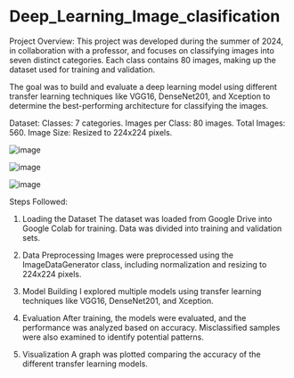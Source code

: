 # Deep_Learning_Image_clasification

Project Overview: 
 This project was developed during the summer of 2024, in collaboration with a professor, and focuses on classifying images into seven distinct categories. Each class contains 80 images, making up the dataset used for training and validation.

The goal was to build and evaluate a deep learning model using different transfer learning techniques like VGG16, DenseNet201, and Xception to determine the best-performing architecture for classifying the images.

Dataset:
Classes: 7 categories.
Images per Class: 80 images.
Total Images: 560.
Image Size: Resized to 224x224 pixels.

![image](https://github.com/user-attachments/assets/2bb4df34-dcc7-4d67-855a-d5739c54da76)

![image](https://github.com/user-attachments/assets/6c84c6ab-f884-4c25-9e39-38016a8952b0)


![image](https://github.com/user-attachments/assets/ea241839-c389-4f58-bc64-1ede69764f8f)




Steps Followed:
1. Loading the Dataset
The dataset was loaded from Google Drive into Google Colab for training. Data was divided into training and validation sets.

2. Data Preprocessing
Images were preprocessed using the ImageDataGenerator class, including normalization and resizing to 224x224 pixels.

3. Model Building
I explored multiple models using transfer learning techniques like VGG16, DenseNet201, and Xception.

4. Evaluation
After training, the models were evaluated, and the performance was analyzed based on accuracy. Misclassified samples were also examined to identify potential patterns.

5. Visualization
A graph was plotted comparing the accuracy of the different transfer learning models.

